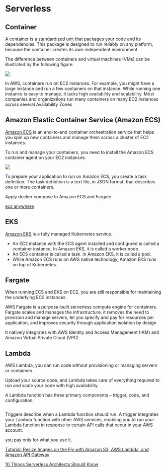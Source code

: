 # Serverless

## Container

A container is a standardized unit that packages your code and its dependencies. This package is designed to run reliably on any platform, because the container creates its own independent environment

The difference between containers and virtual machines (VMs) can be illustrated by the following figure:

![](https://explore.skillbuilder.aws/files/a/w/aws_prod1_docebosaas_com/1664424000/W1-B7tRILgL6sJPSvaUMAw/tincan/d03722b85f9d2b3a05e4c74bd586ea9b1f52f81a/assets/XkRO9PIy-4njgJWl_dCQbrVwmpaNKxmTs.jpg)

In AWS, containers run on EC2 instances. For example, you might have a large instance and run a few containers on that instance. While running one instance is easy to manage, it lacks high availability and scalability. Most companies and organizations run many containers on many EC2 instances across several Availability Zones

## Amazon Elastic Container Service (Amazon ECS)

[Amazon ECS](https://aws.amazon.com/ecs/) is an end-to-end container orchestration service that helps you spin up new containers and manage them across a cluster of EC2 instances.

To run and manage your containers, you need to install the Amazon ECS container agent on your EC2 instances.

![](https://explore.skillbuilder.aws/files/a/w/aws_prod1_docebosaas_com/1664424000/W1-B7tRILgL6sJPSvaUMAw/tincan/d03722b85f9d2b3a05e4c74bd586ea9b1f52f81a/assets/6ahbH2Kz0xMwwHgD_YiX8p1udFI_1rzlu.jpg)

To prepare your application to run on Amazon ECS, you create a task definition. The task definition is a text file, in JSON format, that describes one or more containers. 

Apply docker compose to Amazon ECS and Fargate

[ecs anywhere](https://press.aboutamazon.com/news-releases/news-release-details/aws-announces-general-availability-amazon-ecs-anywhere)

## EKS

[Amazon EKS](https://aws.amazon.com/eks/) is a fully managed Kubernetes service. 

* An EC2 instance with the ECS agent installed and configured is called a container instance. In Amazon EKS, it is called a worker node.
* An ECS container is called a task. In Amazon EKS, it is called a pod.
* While Amazon ECS runs on AWS native technology, Amazon EKS runs on top of Kubernetes.

## Fargate

When running ECS and EKS on EC2, you are still responsible for maintaining the underlying EC2 instances.

AWS Fargate is a purpose-built serverless compute engine for containers. Fargate scales and manages the infrastructure, it removes the need to provision and manage servers, let you specify and pay for resources per application, and improves security through application isolation by design.

It natively integrates with AWS Identity and Access Management (IAM) and Amazon Virtual Private Cloud (VPC)

## Lambda

AWS Lambda, you can run code without provisioning or managing servers or containers.

Upload your source code, and Lambda takes care of everything required to run and scale your code with high availability.

A  Lambda function has three primary components – trigger, code, and configuration.

![]()

Triggers describe when a Lambda function should run. A trigger integrates your Lambda function with other AWS services, enabling you to run your Lambda function in response to certain API calls that occur in your AWS account.

you pay only for what you use it. 

[Tutorial: Resize Images on the Fly with Amazon S3, AWS Lambda, and Amazon API Gateway](https://aws.amazon.com/blogs/compute/resize-images-on-the-fly-with-amazon-s3-aws-lambda-and-amazon-api-gateway/)

[10 Things Serverless Architects Should Know](https://aws.amazon.com/blogs/architecture/ten-things-serverless-architects-should-know/)
